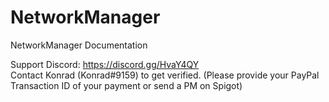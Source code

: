 # NetworkManager
NetworkManager Documentation

Support Discord: https://discord.gg/HvaY4QY<br>
Contact Konrad (Konrad#9159) to get verified. (Please provide your PayPal Transaction ID of your payment or send a PM on Spigot)
